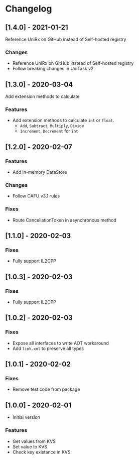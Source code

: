 # Changelog

## [1.4.0] - 2021-01-21

Reference UniRx on GitHub instead of Self-hosted registry

### Changes

- Reference UniRx on GitHub instead of Self-hosted registry
- Follow breaking changes in UniTask v2

## [1.3.0] - 2020-03-04

Add extension methods to calculate

### Features

* Add extension methods to calculate `int` or `float`.
    * `Add`, `Subtract`, `Multiply`, `Divide`
    * `Increment`, `Decrement` for `int`

## [1.2.0] - 2020-02-07

### Features

* Add in-memory DataStore

### Changes

* Follow CAFU v3.1 rules

### Fixes

* Route CancellationToken in asynchronous method

## [1.1.0] - 2020-02-03

### Fixes

* Fully support IL2CPP

## [1.0.3] - 2020-02-03

### Fixes

* Fully support IL2CPP

## [1.0.2] - 2020-02-03

### Fixes

* Expose all interfaces to write AOT workaround
* Add `link.xml` to preserve all types

## [1.0.1] - 2020-02-02

### Fixes

* Remove test code from package

## [1.0.0] - 2020-02-01

* Initial version

### Features

* Get values from KVS
* Set value to KVS
* Check key existance in KVS
